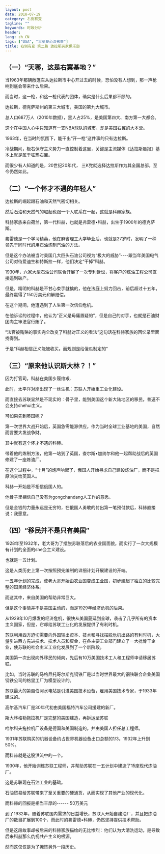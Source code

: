 ```yaml
---
layout: post
date: 2018-07-19
category: 右侧有变
tagline: ""
keywords: 时政分析
header:
lang: zh_CN 
tags: ["USA", "大英良心汉弗莱"]
title: 右侧有变 第二篇 达拉斯买家俱乐部
---
```


## （一）“天哪，这是右翼基地？”

当1963年那辆敞篷车从达拉斯市中心开过去的时候，恐怕没有人想到，那一声枪响到底会带来什么后果。

而当时，这一枪，和这一枪代表的团体，确实是什么后果都不顾的。

达拉斯，德克萨斯州的第三大城市，美国的第九大城市。

总人口687万人（2010年数据），黑人占25%，是美国第四大、南方第一大都会。

这个在中国人心中只知道有一支NBA球队的城市，却是美国右翼的大本营。

1963年，在当时的氛围下，能干出“开一枪”这件事的只有达拉斯。

冷战期间，极右保守主义势力一直控制着这里，关键是主流媒体《达拉斯晨报》基本上就是属于狂热右翼。

而很少有人知道的是，20世纪20年代， 三K党就选择达拉斯作为其全国总部，至今仍然如此。

## （二）“一个怀才不遇的年轻人”

达拉斯的崛起跟石油和天然气密切相关。

然后石油和天然气的崛起也跟一个人联系在一起，这就是科赫家族。

科赫家族来自荷兰，第一代科赫，也就是弗雷德•科赫，出生于1900年的德克萨斯。

弗雷德是一个学习精英，他在麻省理工大学毕业后，也就是27岁时，发明了一种领先于同时代的用石油炼制汽油的方法。

但是这个办法被当时美国几大巨头石油公司视为“极大的威胁”----跟当年美国电气公司对待爱迪生和特斯拉一样，他们决定“干掉”科赫。

1930年，六家大型石油公司联合开展了一次专利诉讼，将客户的炼油工程公司直接逼到破产。

但是，精明的科赫是不甘心束手就擒的，他在法庭上努力回击，前后超过十五年，最终赢得了150万美元和解赔偿。

在这个期间，他遭遇到了人生第一次信仰危机。

在他诉讼的过程中，他认为“正义是毋庸置疑的”，但是自己的对手，也就是石油财团向主审法官行贿了。

“法官被贿赂的事实完全改变了科赫对正义的看法”这句话在科赫家族的回忆录里面找得到。

于是“科赫相信正义能被收买，而规则是给傻瓜制定的”

## （三）“原来他认识斯大林？！”

因为打官司，科赫在美国步履维艰.

此时，太平洋对岸出现了一丝生机：苏联人开始重工业化建设。

而直接去苏联显然是不现实的：骨子里，能到美国这个新大陆地区的移民，普遍不会支持shehui主义。

可如果先到英国呢？

第一次世界大战开始后，英国急需能源供应，作为当时全球工业基地的美国，自然而言要大发战争财。

其中就有这个怀才不遇的科赫。

带着他的炼制方法，他第一站到了英国，查尔斯•加纳尔和他一起帮助战后的英国修建了一座炼油厂。

在这个过程中，“十月”的炮声响起了，俄国人开始寻求自己建设炼油厂，而不是把原油交给英国人。

科赫一开始是不相信俄国人的。

他骨子里相信自己没有为gongchandang人工作的意愿。

但是金钱的力量永远是无穷的，在俄国人勇敢的付出第一笔预付款后，科赫直接说：我愿意。

## （四）“移民并不是只有美国”

1928年至1932年，老大哥为了摆脱苏联落后的农业国面貌，而实行了一次大规模有计划的全面的she会主义建设。

也就是一五计划。

这是人类历史上第一次按照预先编制的详细计划开展建设的开端。

一五年计划的完成，使老大哥开始由农业国变成工业国，初步建起了独立的比较完整的国民经济体系。

而这其中，来自美国的帮助非常巨大。

但是这个事情并不是美国主动的，而是1929年经济危机的后果。

从1929年10月爆发的经济危机，很快从美国蔓延到全球，袭击了几乎所有的资本主义国家，但是，它却给苏联工业化的发展提供了有利时机。

苏联利用西方迫切需要向外国输出资本、技术和寻找摆脱危机出路的有利时机，大量引进西方先进技术、技术人员和资金，在各主要工业部门建立了一大批骨干企业，使苏联的社会主义工业化发展到了一个新阶段。

美国第一次出现向外移民的倾向，先后有10万美国技术工人和工程师申请移居苏联。

比如，当时苏联的马格尼托哥尔斯克钢铁厂是以当时世界最大的钢铁联合企业美国钢铁公司的格里工厂为模型设计的。

苏联最大的第聂伯河水电站是引进美国技术设备，雇用美国技术专家，于1933年建成的。

高尔基汽车厂是30年代初由美国福特汽车公司援建的新厂。

斯大林格勒拖拉机厂是完整的美国建造，再拆运至苏联

哈尔科夫拖拉机厂设备是德国和美国制造的，并由美国人担任总工程师。

1931年苏联购买的机器设备约占世界机器设备出口总额的1/3，1932年上升到50%。

而科赫就是这股洪流中的一个。

1930年，他开始训练苏联工程师，并帮助苏联在一五计划中建造了15座现代炼油厂。

这是苏联现在石油工业的基础。

石油贸易给苏联带来了至关重要的硬通货，从而实现了其他产业的现代化。

而科赫的回报是相当丰厚的------ 50万美元

到了1932年，随着苏联国内需求的日益增长，苏联人开始自建油厂，并且把炼油厂的数目扩展到100个，而此时的弗雷德•科赫，仍然坚持提供技术帮助。

但是这段故事却被后来的科赫家族描绘的无比惨烈：他们认为大清洗运动，是导致后来科赫那么仇视共产主义的根源。

然而这仅仅是为了掩饰另外一段历史。

